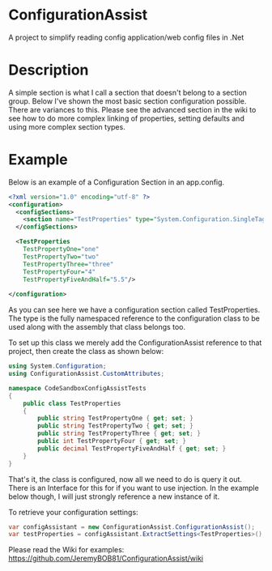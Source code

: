 # ConfigurationAssist
A project to simplify reading config application/web config files in .Net

# Description

A simple section is what I call a section that doesn't belong to a section group. Below I've shown the most basic section configuration possible. There are variances to this. Please see the advanced section in the wiki to see how to do more complex linking of properties, setting defaults and using more complex section types.

# Example

Below is an example of a Configuration Section in an app.config.

```xml
<?xml version="1.0" encoding="utf-8" ?>
<configuration>
  <configSections>
    <section name="TestProperties" type="System.Configuration.SingleTagSectionHandler" />
  </configSections>

  <TestProperties
    TestPropertyOne="one"
    TestPropertyTwo="two"
    TestPropertyThree="three" 
    TestPropertyFour="4" 
    TestPropertyFiveAndHalf="5.5"/>
  
</configuration>
```
As you can see here we have a configuration section called TestProperties. The type is the fully namespaced reference to the configuration class to be used along with the assembly that class belongs too.

To set up this class we merely add the ConfigurationAssist reference to that project, then create the class as shown below:

```C#
using System.Configuration;
using ConfigurationAssist.CustomAttributes;

namespace CodeSandboxConfigAssistTests
{
    public class TestProperties
    {
        public string TestPropertyOne { get; set; }
        public string TestPropertyTwo { get; set; }
        public string TestPropertyThree { get; set; }
        public int TestPropertyFour { get; set; }
        public decimal TestPropertyFiveAndHalf { get; set; }
    }
}
```
That's it, the class is configured, now all we need to do is query it out. There is an Interface for this for if you want to use injection. In the example below though, I will just strongly reference a new instance of it.

To retrieve your configuration settings:
```C#
var configAssistant = new ConfigurationAssist.ConfigurationAssist();
var testProperties = configAssistant.ExtractSettings<TestProperties>();
```

Please read the Wiki for examples:
https://github.com/JeremyBOB81/ConfigurationAssist/wiki
